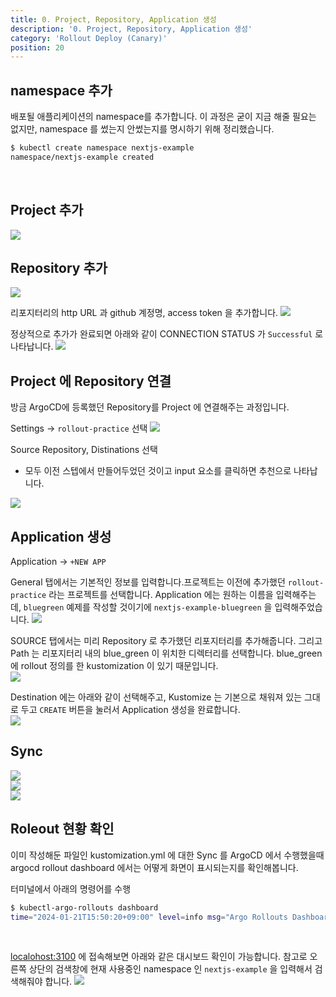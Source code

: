 ```yaml
---
title: 0. Project, Repository, Application 생성
description: '0. Project, Repository, Application 생성'
category: 'Rollout Deploy (Canary)'
position: 20
---
```


## namespace 추가
배포될 애플리케이션의 namespace를 추가합니다. 이 과정은 굳이 지금 해줄 필요는 없지만, namespace 를 썼는지 안썼는지를 명시하기 위해 정리했습니다.
<br>

```bash
$ kubectl create namespace nextjs-example
namespace/nextjs-example created
```
<br>

## Project 추가
<img src="https://raw.githubusercontent.com/chagchagchag/argocd-rollout-deploy-docs/main/content/en/2.rollout-deploy-bluegreen/img/0.SETUP/1.png"/>
<br>

## Repository 추가
<img src="https://raw.githubusercontent.com/chagchagchag/argocd-rollout-deploy-docs/main/content/en/2.rollout-deploy-bluegreen/img/0.SETUP/2.png"/>
<br>

리포지터리의 http URL 과 github 계정명, access token 을 추가합니다.
<img src="https://raw.githubusercontent.com/chagchagchag/argocd-rollout-deploy-docs/main/content/en/2.rollout-deploy-bluegreen/img/0.SETUP/3.png"/>
<br>

정상적으로 추가가 완료되면 아래와 같이 CONNECTION STATUS 가 `Successful` 로 나타납니다.
<img src="https://raw.githubusercontent.com/chagchagchag/argocd-rollout-deploy-docs/main/content/en/2.rollout-deploy-bluegreen/img/0.SETUP/4.png"/>
<br>

## Project 에 Repository 연결
방금 ArgoCD에 등록했던 Repository를 Project 에 연결해주는 과정입니다.<br>

Settings → `rollout-practice` 선택
<img src="https://raw.githubusercontent.com/chagchagchag/argocd-rollout-deploy-docs/main/content/en/2.rollout-deploy-bluegreen/img/0.SETUP/5.png"/>
<br>

Source Repository, Distinations 선택
- 모두 이전 스텝에서 만들어두었던 것이고 input 요소를 클릭하면 추천으로 나타납니다.

<img src="https://raw.githubusercontent.com/chagchagchag/argocd-rollout-deploy-docs/main/content/en/2.rollout-deploy-bluegreen/img/0.SETUP/6.png"/>
<br>

## Application 생성 
Application → `+NEW APP` 

General 탭에서는 기본적인 정보를 입력합니다.프로젝트는 이전에 추가했던 `rollout-practice` 라는 프로젝트를 선택합니다. Application 에는 원하는 이름을 입력해주는데, `bluegreen` 예제를 작성할 것이기에 `nextjs-example-bluegreen` 을 입력해주었습니다.
<img src="https://raw.githubusercontent.com/chagchagchag/argocd-rollout-deploy-docs/main/content/en/2.rollout-deploy-bluegreen/img/0.SETUP/7.png"/>
<br>

SOURCE 탭에서는 미리 Repository 로 추가했던 리포지터리를 추가해줍니다.
그리고 Path 는 리포지터리 내의 blue_green 이 위치한 디렉터리를 선택합니다. blue_green 에 rollout 정의를 한 kustomization 이 있기 때문입니다.
<br>
<img src="https://raw.githubusercontent.com/chagchagchag/argocd-rollout-deploy-docs/main/content/en/2.rollout-deploy-bluegreen/img/0.SETUP/8.png"/>
<br>

Destination 에는 아래와 같이 선택해주고, Kustomize 는 기본으로 채워져 있는 그대로 두고 `CREATE` 버튼을 눌러서 Application 생성을 완료합니다.
<br>
<img src="https://raw.githubusercontent.com/chagchagchag/argocd-rollout-deploy-docs/main/content/en/2.rollout-deploy-bluegreen/img/0.SETUP/9.png"/>
<br>

## Sync

<img src="https://raw.githubusercontent.com/chagchagchag/argocd-rollout-deploy-docs/main/content/en/2.rollout-deploy-bluegreen/img/0.SETUP/10.png"/>
<br>

<img src="https://raw.githubusercontent.com/chagchagchag/argocd-rollout-deploy-docs/main/content/en/2.rollout-deploy-bluegreen/img/0.SETUP/11.png"/>
<br>

<img src="https://raw.githubusercontent.com/chagchagchag/argocd-rollout-deploy-docs/main/content/en/2.rollout-deploy-bluegreen/img/0.SETUP/12.png"/>
<br>

## Roleout 현황 확인
이미 작성해둔 파일인 kustomization.yml 에 대한 Sync 를 ArgoCD 에서 수행했을때 argocd rollout dashboard 에서는 어떻게 화면이 표시되는지를 확인해봅니다.<br>


터미널에서 아래의 명령어를 수행
```bash
$ kubectl-argo-rollouts dashboard
time="2024-01-21T15:50:20+09:00" level=info msg="Argo Rollouts Dashboard is now available at http://localhost:3100/rollouts"
```
<br>

[localohost:3100](http://localhost:3100/rollouts) 에 접속해보면 아래와 같은 대시보드 확인이 가능합니다.
참고로 오른쪽 상단의 검색창에 현재 사용중인 namespace 인 `nextjs-example` 을 입력해서 검색해줘야 합니다.
<img src="https://raw.githubusercontent.com/chagchagchag/argocd-rollout-deploy-docs/main/content/en/2.rollout-deploy-bluegreen/img/0.SETUP/13.png"/>
<br>


